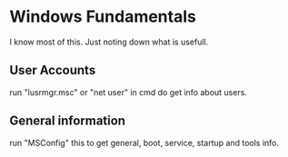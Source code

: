 # Windows Fundamentals
I know most of this. Just noting down what is usefull.

## User Accounts
run "lusrmgr.msc" or "net user" in cmd do get info about users.

## General information
run "MSConfig" this to get general, boot, service, startup and tools info.